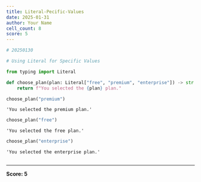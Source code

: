 ```yaml
---
title: Literal-Pecific-Values
date: 2025-01-31
author: Your Name
cell_count: 8
score: 5
---
```


```python
# 20250130
```


```python
# Using Literal for Specific Values
```


```python
from typing import Literal
```


```python
def choose_plan(plan: Literal["free", "premium", "enterprise"]) -> str:
    return f"You selected the {plan} plan."
```


```python
choose_plan("premium")
```




    'You selected the premium plan.'




```python
choose_plan("free")
```




    'You selected the free plan.'




```python
choose_plan("enterprise")
```




    'You selected the enterprise plan.'




```python

```


---
**Score: 5**
